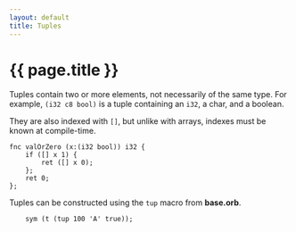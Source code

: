 ```yaml
---
layout: default
title: Tuples
---
```

# {{ page.title }}

Tuples contain two or more elements, not necessarily of the same type. For example, `(i32 c8 bool)` is a tuple containing an `i32`, a char, and a boolean.

They are also indexed with `[]`, but unlike with arrays, indexes must be known at compile-time.

```
fnc valOrZero (x:(i32 bool)) i32 {
    if ([] x 1) {
        ret ([] x 0);
    };
    ret 0;
};
```

Tuples can be constructed using the `tup` macro from **base.orb**.

```
    sym (t (tup 100 'A' true));
```
